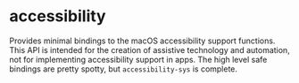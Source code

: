 # accessibility

Provides minimal bindings to the macOS accessibility support functions. This API
is intended for the creation of assistive technology and automation, not for
implementing accessibility support in apps. The high level safe bindings are
pretty spotty, but `accessibility-sys` is complete.
